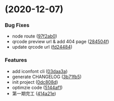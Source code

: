 #  (2020-12-07)


### Bug Fixes

*  node route ([97f2ab0](https://codeup.aliyun.com/5f662cffd24814603933f3d9/react-visual-design/commits/97f2ab089f85094b5188121feff26d3398abc965))
* qrcode preview url & add 404 page ([284504f](https://codeup.aliyun.com/5f662cffd24814603933f3d9/react-visual-design/commits/284504f70d342e45f2fc1d52aea359d061b3bd78))
* update qrcode url ([fd24484](https://codeup.aliyun.com/5f662cffd24814603933f3d9/react-visual-design/commits/fd24484f74b700d29d3a76bd3bafca409be1f0a2))


### Features

* add iconfont cli ([03daa3a](https://codeup.aliyun.com/5f662cffd24814603933f3d9/react-visual-design/commits/03daa3afcf56ea8ac8905e1de5c8458e7b71f626))
* generate CHANGELOG ([3b71fb5](https://codeup.aliyun.com/5f662cffd24814603933f3d9/react-visual-design/commits/3b71fb58168c5243a04cd55c81aa663da48c0eab))
* init project ([0dc808d](https://codeup.aliyun.com/5f662cffd24814603933f3d9/react-visual-design/commits/0dc808df92e5ec488ead40a48b718527f38ee772))
* optimzie code ([5144af1](https://codeup.aliyun.com/5f662cffd24814603933f3d9/react-visual-design/commits/5144af1227dfb65368204403655ec98e5d339001))
* 第一期完工 ([414a21e](https://codeup.aliyun.com/5f662cffd24814603933f3d9/react-visual-design/commits/414a21e7639242f60119a9ebcfd392bc09b6d0f7))



